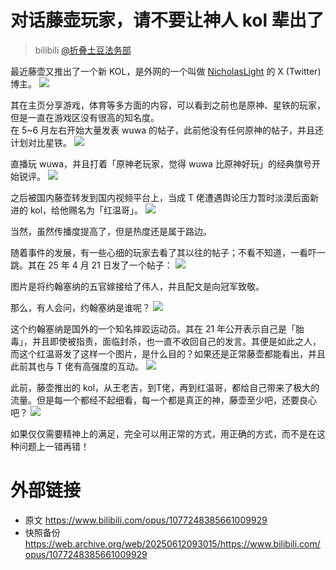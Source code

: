 # 对话藤壶玩家，请不要让神人 kol 辈出了
> bilibili [@折叠土豆法务部](https://space.bilibili.com/3546385718708728)

最近藤壶又推出了一个新 KOL，是外网的一个叫做 [NicholasLight](https://x.com/NicholasLightTV) 的 X (Twitter) 博主。
![](https://raw.githubusercontent.com/bxx-114514/iming-blog/refs/heads/main/images/20250612/1.jpg)

其在主页分享游戏，体育等多方面的内容，可以看到之前也是原神、星铁的玩家，但是一直在游戏区没有很高的知名度。\
在 5~6 月左右开始大量发表 wuwa 的帖子，此前他没有任何原神的帖子，并且还计划对比星铁。
![](https://raw.githubusercontent.com/bxx-114514/iming-blog/refs/heads/main/images/20250612/3.png)

直播玩 wuwa，并且打着「原神老玩家，觉得 wuwa 比原神好玩」的经典旗号开始锐评。
![](https://raw.githubusercontent.com/bxx-114514/iming-blog/refs/heads/main/images/20250612/2.png)

之后被国内藤壶转发到国内视频平台上，当成 T 佬遭遇舆论压力暂时淡漠后面新进的 kol，给他赐名为「红温哥」。
![](https://raw.githubusercontent.com/bxx-114514/iming-blog/refs/heads/main/images/20250612/4.png)

当然，虽然传播度提高了，但是热度还是属于路边。

随着事件的发展，有一些心细的玩家去看了其以往的帖子；不看不知道，一看吓一跳。其在 25 年 4 月 21 日发了一个帖子：
![](https://raw.githubusercontent.com/bxx-114514/iming-blog/refs/heads/main/images/20250612/5.png)

图片是将约翰塞纳的五官嫁接给了伟人，并且配文是向冠军致敬。

那么，有人会问，约翰塞纳是谁呢？
![](https://raw.githubusercontent.com/bxx-114514/iming-blog/refs/heads/main/images/20250612/6.png)

这个约翰塞纳是国外的一个知名摔跤运动员。其在 21 年公开表示自己是「胎毒」，并且即使被指责，面临封杀，也一直不收回自己的发言。其便是如此之人，而这个红温哥发了这样一个图片，是什么目的？如果还是正常藤壶都能看出，并且此前其也与 T 佬有高强度的互动。
![](https://raw.githubusercontent.com/bxx-114514/iming-blog/refs/heads/main/images/20250612/7.png)

此前，藤壶推出的 kol，从王老吉，到T佬，再到红温哥，都给自己带来了极大的流量。但是每一个都经不起细看，每一个都是真正的神，藤壶至少吧，还要良心吧？
![](https://raw.githubusercontent.com/bxx-114514/iming-blog/refs/heads/main/images/20250612/e7.jpg)

如果仅仅需要精神上的满足，完全可以用正常的方式，用正确的方式，而不是在这种问题上一错再错！

# 外部链接
- 原文 https://www.bilibili.com/opus/1077248385661009929
- 快照备份 https://web.archive.org/web/20250612093015/https://www.bilibili.com/opus/1077248385661009929
